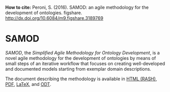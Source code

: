 **How to cite:** Peroni, S. (2016). SAMOD: an agile methodology for the development of ontologies. figshare. http://dx.doi.org/10.6084/m9.figshare.3189769

# SAMOD
*SAMOD*, the *Simplified Agile Methodology for Ontology Development*, is a novel agile methodology for the development of ontologies by means of small steps of an iterative workflow that focuses on creating well-developed and documented models starting from exemplar domain descriptions.

The document describing the methodology is available in [HTML (RASH)](http://essepuntato.github.com/samod/), [PDF](https://rawgit.com/essepuntato/samod/gh-pages/samod.pdf), [LaTeX](https://rawgit.com/essepuntato/samod/gh-pages/samod.tex), and [ODT](https://rawgit.com/essepuntato/samod/gh-pages/samod.odt).
